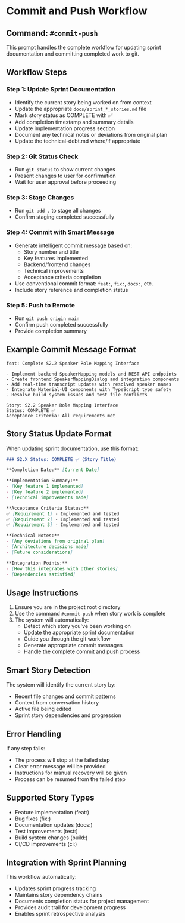 # Commit and Push Workflow

## Command: `#commit-push`

This prompt handles the complete workflow for updating sprint documentation and committing completed work to git.

## Workflow Steps

### Step 1: Update Sprint Documentation

- Identify the current story being worked on from context
- Update the appropriate `docs/sprint_*_stories.md` file
- Mark story status as COMPLETE with ✅
- Add completion timestamp and summary details
- Update implementation progress section
- Document any technical notes or deviations from original plan
- Update the technical-debt.md where/if appropriate

### Step 2: Git Status Check

- Run `git status` to show current changes
- Present changes to user for confirmation
- Wait for user approval before proceeding

### Step 3: Stage Changes

- Run `git add .` to stage all changes
- Confirm staging completed successfully

### Step 4: Commit with Smart Message

- Generate intelligent commit message based on:
  - Story number and title
  - Key features implemented
  - Backend/frontend changes
  - Technical improvements
  - Acceptance criteria completion
- Use conventional commit format: `feat:`, `fix:`, `docs:`, etc.
- Include story reference and completion status

### Step 5: Push to Remote

- Run `git push origin main`
- Confirm push completed successfully
- Provide completion summary

## Example Commit Message Format

```text
feat: Complete S2.2 Speaker Role Mapping Interface

- Implement backend SpeakerMapping models and REST API endpoints
- Create frontend SpeakerMappingDialog and integration components  
- Add real-time transcript updates with resolved speaker names
- Integrate Material-UI components with TypeScript type safety
- Resolve build system issues and test file conflicts

Story: S2.2 Speaker Role Mapping Interface
Status: COMPLETE ✅
Acceptance Criteria: All requirements met
```

## Story Status Update Format

When updating sprint documentation, use this format:

```markdown
### S2.X Status: COMPLETE ✅ (Story Title)

**Completion Date:** [Current Date]

**Implementation Summary:**
- [Key feature 1 implemented]
- [Key feature 2 implemented]
- [Technical improvements made]

**Acceptance Criteria Status:**
✅ [Requirement 1] - Implemented and tested
✅ [Requirement 2] - Implemented and tested
✅ [Requirement 3] - Implemented and tested

**Technical Notes:**
- [Any deviations from original plan]
- [Architecture decisions made]
- [Future considerations]

**Integration Points:**
- [How this integrates with other stories]
- [Dependencies satisfied]
```

## Usage Instructions

1. Ensure you are in the project root directory
2. Use the command `#commit-push` when story work is complete
3. The system will automatically:
   - Detect which story you've been working on
   - Update the appropriate sprint documentation
   - Guide you through the git workflow
   - Generate appropriate commit messages
   - Handle the complete commit and push process

## Smart Story Detection

The system will identify the current story by:

- Recent file changes and commit patterns
- Context from conversation history
- Active file being edited
- Sprint story dependencies and progression

## Error Handling

If any step fails:

- The process will stop at the failed step
- Clear error message will be provided
- Instructions for manual recovery will be given
- Process can be resumed from the failed step

## Supported Story Types

- Feature implementation (feat:)
- Bug fixes (fix:)
- Documentation updates (docs:)
- Test improvements (test:)
- Build system changes (build:)
- CI/CD improvements (ci:)

## Integration with Sprint Planning

This workflow automatically:

- Updates sprint progress tracking
- Maintains story dependency chains
- Documents completion status for project management
- Provides audit trail for development progress
- Enables sprint retrospective analysis
